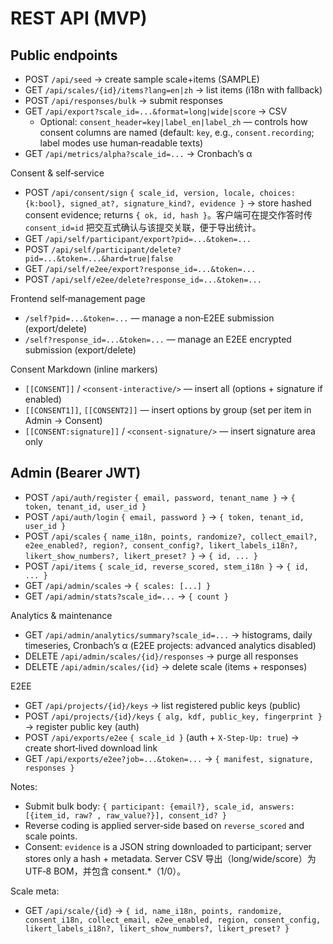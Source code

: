 # REST API (MVP)

## Public endpoints
- POST `/api/seed` → create sample scale+items (SAMPLE)
- GET `/api/scales/{id}/items?lang=en|zh` → list items (i18n with fallback)
- POST `/api/responses/bulk` → submit responses
- GET `/api/export?scale_id=...&format=long|wide|score` → CSV
  - Optional: `consent_header=key|label_en|label_zh` — controls how consent columns are named (default: `key`, e.g., `consent.recording`; label modes use human‑readable texts)
- GET `/api/metrics/alpha?scale_id=...` → Cronbach’s α

Consent & self‑service
- POST `/api/consent/sign` `{ scale_id, version, locale, choices:{k:bool}, signed_at?, signature_kind?, evidence }` → store hashed consent evidence; returns `{ ok, id, hash }`。客户端可在提交作答时传 `consent_id=id` 把交互式确认与该提交关联，便于导出统计。
- GET `/api/self/participant/export?pid=...&token=...`
- POST `/api/self/participant/delete?pid=...&token=...&hard=true|false`
- GET `/api/self/e2ee/export?response_id=...&token=...`
- POST `/api/self/e2ee/delete?response_id=...&token=...`

Frontend self‑management page
- `/self?pid=...&token=...` — manage a non‑E2EE submission (export/delete)
- `/self?response_id=...&token=...` — manage an E2EE encrypted submission (export/delete)

Consent Markdown (inline markers)
- `[[CONSENT]]` / `<consent-interactive/>` — insert all (options + signature if enabled)
- `[[CONSENT1]]`, `[[CONSENT2]]` — insert options by group (set per item in Admin → Consent)
- `[[CONSENT:signature]]` / `<consent-signature/>` — insert signature area only

## Admin (Bearer JWT)
- POST `/api/auth/register` `{ email, password, tenant_name }` → `{ token, tenant_id, user_id }`
- POST `/api/auth/login` `{ email, password }` → `{ token, tenant_id, user_id }`
- POST `/api/scales` `{ name_i18n, points, randomize?, collect_email?, e2ee_enabled?, region?, consent_config?, likert_labels_i18n?, likert_show_numbers?, likert_preset? }` → `{ id, ... }`
- POST `/api/items` `{ scale_id, reverse_scored, stem_i18n }` → `{ id, ... }`
- GET `/api/admin/scales` → `{ scales: [...] }`
- GET `/api/admin/stats?scale_id=...` → `{ count }`

Analytics & maintenance
- GET `/api/admin/analytics/summary?scale_id=...` → histograms, daily timeseries, Cronbach’s α (E2EE projects: advanced analytics disabled)
- DELETE `/api/admin/scales/{id}/responses` → purge all responses
- DELETE `/api/admin/scales/{id}` → delete scale (items + responses)

E2EE
- GET `/api/projects/{id}/keys` → list registered public keys (public)
- POST `/api/projects/{id}/keys` `{ alg, kdf, public_key, fingerprint }` → register public key (auth)
- POST `/api/exports/e2ee` `{ scale_id }` (auth + `X-Step-Up: true`) → create short‑lived download link
- GET `/api/exports/e2ee?job=...&token=...` → `{ manifest, signature, responses }`

Notes:
- Submit bulk body: `{ participant: {email?}, scale_id, answers: [{item_id, raw? , raw_value?}], consent_id? }`
- Reverse coding is applied server‑side based on `reverse_scored` and scale points.
- Consent: `evidence` is a JSON string downloaded to participant; server stores only a hash + metadata. Server CSV 导出（long/wide/score）为 UTF‑8 BOM，并包含 consent.*（1/0）。

Scale meta:
- GET `/api/scale/{id}` → `{ id, name_i18n, points, randomize, consent_i18n, collect_email, e2ee_enabled, region, consent_config, likert_labels_i18n?, likert_show_numbers?, likert_preset? }`
